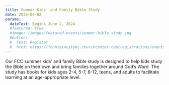 ```yaml
---
title: Summer Kids' and Family Bible Study
date: 2024-06-02
params:
  dateText: Begins June 2, 2024
  #featured: true
  #image: /images/featured-events/summer-bible-study.jpg
  #button:
  #  text: Register
  #  href: https://fountaincitykc.churchcenter.com/registrations/events/2267968
---
```

Our FCC summer kids’ and family Bible study is designed to help kids study the Bible on their own and bring families together around God’s Word. The study has books for kids ages 2-4, 5-7, 8-12, teens, and adults to facilitate learning at an age-appropriate level.

<!--more-->
